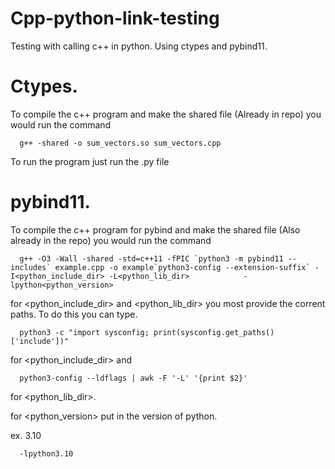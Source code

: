 # Cpp-python-link-testing

Testing with calling c++ in python. Using ctypes and pybind11.

# Ctypes. 
  To compile the c++ program and make the shared file (Already in repo) you would run the command 
  
      g++ -shared -o sum_vectors.so sum_vectors.cpp
  
  To run the program just run the .py file

# pybind11.
  To compile the c++ program for pybind and make the shared file (Also already in the repo) you would run the command
  
      g++ -O3 -Wall -shared -std=c++11 -fPIC `python3 -m pybind11 --includes` example.cpp -o example`python3-config --extension-suffix` -I<python_include_dir> -L<python_lib_dir>            -lpython<python_version>

  
  for <python_include_dir> and <python_lib_dir> you most provide the corrent paths. To do this you can type.
  
      python3 -c "import sysconfig; print(sysconfig.get_paths()['include'])"    
  
  for <python_include_dir>  and
  
      python3-config --ldflags | awk -F '-L' '{print $2}'
  
  for <python_lib_dir>.

  
  for <python_version> put in the version of python.
  
  ex. 3.10
      
      -lpython3.10
  
